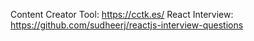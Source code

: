 
Content Creator Tool:  https://cctk.es/
React Interview:  https://github.com/sudheerj/reactjs-interview-questions
